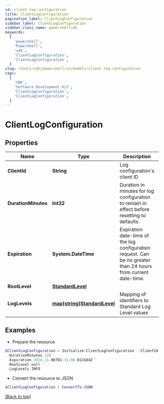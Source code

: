 ```yaml
---
id: client-log-configuration
title: ClientLogConfiguration
pagination_label: ClientLogConfiguration
sidebar_label: ClientLogConfiguration
sidebar_class_name: powershellsdk
keywords:
  [
    'powershell',
    'PowerShell',
    'sdk',
    'ClientLogConfiguration',
    'ClientLogConfiguration',
  ]
slug: /tools/sdk/powershell/v3/models/client-log-configuration
tags:
  [
    'SDK',
    'Software Development Kit',
    'ClientLogConfiguration',
    'ClientLogConfiguration',
  ]
---
```


# ClientLogConfiguration

## Properties

| Name | Type | Description | Notes |
| --- | --- | --- | --- |
| **ClientId** | **String** | Log configuration's client ID | [optional] |
| **DurationMinutes** | **Int32** | Duration in minutes for log configuration to remain in effect before resetting to defaults. | [optional] [default to 240] |
| **Expiration** | **System.DateTime** | Expiration date-time of the log configuration request. Can be no greater than 24 hours from current date-time. | [optional] |
| **RootLevel** | [**StandardLevel**](standard-level) |  | [required] |
| **LogLevels** | [**map[string]StandardLevel**](standard-level) | Mapping of identifiers to Standard Log Level values | [optional] |

## Examples

- Prepare the resource

```powershell
$ClientLogConfiguration = Initialize-ClientLogConfiguration  -ClientId 3a38a51992e8445ab51a549c0a70ee66 `
 -DurationMinutes 120 `
 -Expiration 2024-11-06T01:31:08.013164Z `
 -RootLevel null `
 -LogLevels INFO
```

- Convert the resource to JSON

```powershell
$ClientLogConfiguration | ConvertTo-JSON
```

[[Back to top]](#)
